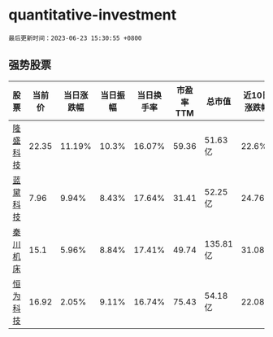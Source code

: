 # quantitative-investment

`最后更新时间：2023-06-23 15:30:55 +0800`

## 强势股票

|股票|当前价|当日涨跌幅|当日振幅|当日换手率|市盈率TTM|总市值|近10日涨跌幅|
|----|----|----|----|----|----|----|----|
|[隆盛科技](https://xueqiu.com/S/SZ300680)|22.35|11.19%|10.3%|16.07%|59.36|51.63亿|22.6%|
|[蓝黛科技](https://xueqiu.com/S/SZ002765)|7.96|9.94%|8.43%|17.64%|31.41|52.25亿|24.76%|
|[秦川机床](https://xueqiu.com/S/SZ000837)|15.1|5.96%|8.84%|17.41%|49.74|135.81亿|31.08%|
|[恒为科技](https://xueqiu.com/S/SH603496)|16.92|2.05%|9.11%|16.74%|75.43|54.18亿|22.08%|
